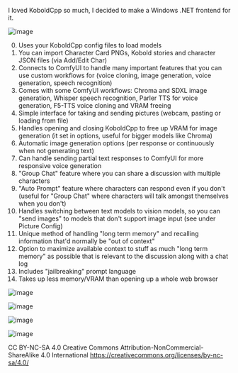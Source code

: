 I loved KoboldCpp so much, I decided to make a Windows .NET frontend for it.

![image](https://github.com/user-attachments/assets/fd50a646-4d55-44ad-aed3-0cd73bb31b06)

0. Uses your KoboldCpp config files to load models
1. You can import Character Card PNGs, Kobold stories and character JSON files (via Add/Edit Char)
2. Connects to ComfyUI to handle many important features that you can use custom workflows for (voice cloning, image generation, voice generation, speech recognition)
3. Comes with some ComfyUI workflows: Chroma and SDXL image generation, Whisper speech recognition, Parler TTS for voice generation, F5-TTS voice cloning and VRAM freeing
4. Simple interface for taking and sending pictures (webcam, pasting or loading from file)
5. Handles opening and closing KoboldCpp to free up VRAM for image generation (it set in options, useful for bigger models like Chroma)
6. Automatic image generation options (per response or continuously when not generating text)
7. Can handle sending partial text responses to ComfyUI for more responsive voice generation
8. "Group Chat" feature where you can share a discussion with multiple characters
9. "Auto Prompt" feature where characters can respond even if you don't (useful for "Group Chat" where characters will talk amongst themselves when you don't)
10. Handles switching between text models to vision models, so you can "send images" to models that don't support image input (see under Picture Config)
11. Unique method of handling "long term memory" and recalling information that'd normally be "out of context"
12. Option to maximize available context to stuff as much "long term memory" as possible that is relevant to the discussion along with a chat log
13. Includes "jailbreaking" prompt language
14. Takes up less memory/VRAM than opening up a whole web browser

![image](https://github.com/user-attachments/assets/bc27383c-5194-4cdf-bd13-dad8dae1be3e)

![image](https://github.com/user-attachments/assets/8412a9b8-ef85-47ca-b7b5-bca843708262)

![image](https://github.com/user-attachments/assets/4e100e89-0646-450e-994e-40fe68c15af9)

![image](https://github.com/user-attachments/assets/d5ecaef5-807f-443b-a769-5e7aec32fdc7)

CC BY-NC-SA 4.0
Creative Commons Attribution-NonCommercial-ShareAlike 4.0 International
https://creativecommons.org/licenses/by-nc-sa/4.0/
